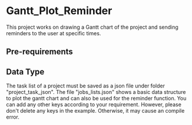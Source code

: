 # Gantt_Plot_Reminder
This project works on drawing a Gantt chart of the project and sending reminders to the user at specific times.
## Pre-requirements


## Data Type
The task list of a project must be saved as a json file under folder "project_task_json". The file "jobs_lists.json" shows a basic data structure to plot the gantt chart and can also be used for the reminder function. You can add any other keys according to your requirement. However, please don't delete any keys in the example. Otherwise, it may cause an compile error.

